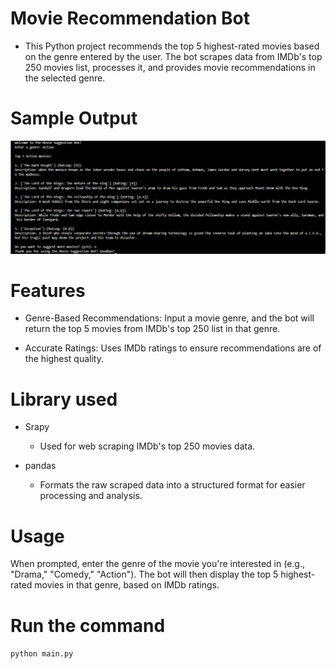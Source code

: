 # Movie Recommendation Bot
  - This Python project recommends the top 5 highest-rated movies based on the genre entered by the user. The bot scrapes data from IMDb's top 250 movies list, 
  processes it, and provides movie recommendations in the selected genre.

# Sample Output
![sample-output](/output.png?raw=true "output image")

# Features
   - Genre-Based Recommendations: Input a movie genre, and the bot will return the top 5 movies from IMDb's top 250 list in that genre.
     
   - Accurate Ratings: Uses IMDb ratings to ensure recommendations are of the highest quality.
     
# Library used

- Srapy
    - Used for web scraping IMDb's top 250 movies data.

- pandas
    - Formats the raw scraped data into a structured format for easier processing and analysis.

# Usage
  When prompted, enter the genre of the movie you're interested in (e.g., "Drama," "Comedy," "Action").
  The bot will then display the top 5 highest-rated movies in that genre, based on IMDb ratings.

  # Run the command
  ``` python main.py ```
  
